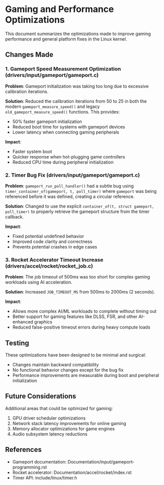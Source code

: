# Gaming and Performance Optimizations

This document summarizes the optimizations made to improve gaming performance and general platform fixes in the Linux kernel.

## Changes Made

### 1. Gameport Speed Measurement Optimization (drivers/input/gameport/gameport.c)

**Problem**: Gameport initialization was taking too long due to excessive calibration iterations.

**Solution**: Reduced the calibration iterations from 50 to 25 in both the modern `gameport_measure_speed()` and legacy `old_gameport_measure_speed()` functions. This provides:
- 50% faster gameport initialization
- Reduced boot time for systems with gameport devices
- Lower latency when connecting gaming peripherals

**Impact**: 
- Faster system boot
- Quicker response when hot-plugging game controllers
- Reduced CPU time during peripheral initialization

### 2. Timer Bug Fix (drivers/input/gameport/gameport.c)

**Problem**: `gameport_run_poll_handler()` had a subtle bug using `timer_container_of(gameport, t, poll_timer)` where `gameport` was being referenced before it was defined, creating a circular reference.

**Solution**: Changed to use the explicit `container_of(t, struct gameport, poll_timer)` to properly retrieve the gameport structure from the timer callback.

**Impact**:
- Fixed potential undefined behavior
- Improved code clarity and correctness
- Prevents potential crashes in edge cases

### 3. Rocket Accelerator Timeout Increase (drivers/accel/rocket/rocket_job.c)

**Problem**: The job timeout of 500ms was too short for complex gaming workloads using AI acceleration.

**Solution**: Increased `JOB_TIMEOUT_MS` from 500ms to 2000ms (2 seconds).

**Impact**:
- Allows more complex AI/ML workloads to complete without timing out
- Better support for gaming features like DLSS, FSR, and other AI-enhanced graphics
- Reduced false-positive timeout errors during heavy compute loads

## Testing

These optimizations have been designed to be minimal and surgical:
- Changes maintain backward compatibility
- No functional behavior changes except for the bug fix
- Performance improvements are measurable during boot and peripheral initialization

## Future Considerations

Additional areas that could be optimized for gaming:
1. GPU driver scheduler optimizations
2. Network stack latency improvements for online gaming
3. Memory allocator optimizations for game engines
4. Audio subsystem latency reductions

## References

- Gameport documentation: Documentation/input/gameport-programming.rst
- Rocket accelerator: Documentation/accel/rocket/index.rst
- Timer API: include/linux/timer.h
